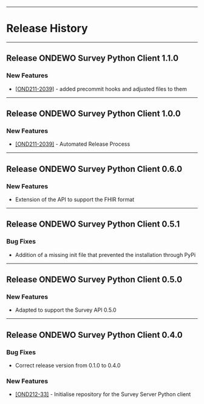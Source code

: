 *****************
# Release History
*****************
## Release ONDEWO Survey Python Client 1.1.0
### New Features

 * [[OND211-2039]](https://ondewo.atlassian.net/browse/OND211-2039) - added precommit hooks and adjusted files to them

*****************
## Release ONDEWO Survey Python Client 1.0.0
### New Features

 * [[OND211-2039]](https://ondewo.atlassian.net/browse/OND211-2039) - Automated Release Process

*****************
## Release ONDEWO Survey Python Client 0.6.0
### New Features
 * Extension of the API to support the FHIR format

*****************
## Release ONDEWO Survey Python Client 0.5.1
### Bug Fixes
 * Addition of a missing init file that prevented the installation through PyPi

*****************
## Release ONDEWO Survey Python Client 0.5.0
### New Features
 * Adapted to support the Survey API 0.5.0

*****************
## Release ONDEWO Survey Python Client 0.4.0

### Bug Fixes
 * Correct release version from 0.1.0 to 0.4.0

### New Features
* [[OND212-33]](https://ondewo.atlassian.net/browse/OND212-33) - Initialise repository for the Survey Server Python client
